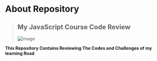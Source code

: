 # About Repository

> ## My JavaScript Course Code Review
>
> ![image](https://github.com/user-attachments/assets/73335949-0564-409e-9262-5d2d53c39c7e)

**This Repository Contains Reviewing The Codes and Challenges of my learning Road**

